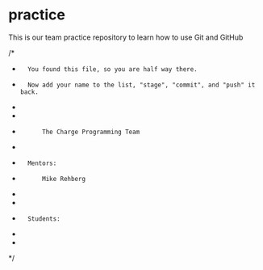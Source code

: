 practice
========

This is our team practice repository to learn how to use Git and GitHub

/*
*		You found this file, so you are half way there.
*		Now add your name to the list, "stage", "commit", and "push" it back.
*
*
*			The Charge Programming Team
*
*		Mentors:
*			Mike Rehberg
*
*
*		Students:
*
*
*/


